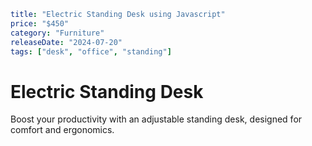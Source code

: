 ```YAML
title: "Electric Standing Desk using Javascript"
price: "$450"
category: "Furniture"
releaseDate: "2024-07-20"
tags: ["desk", "office", "standing"]
```

# Electric Standing Desk

Boost your productivity with an adjustable standing desk, designed for comfort and ergonomics.
